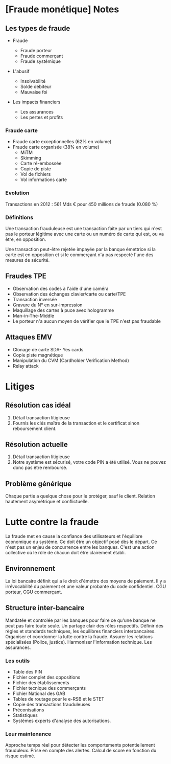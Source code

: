 # [Fraude monétique] Notes
## Les types de fraude
- Fraude
  - Fraude porteur
  - Fraude commerçant
  - Fraude systémique

- L'abusif
  - Insolvabilité
  - Solde débiteur
  - Mauvaise foi

- Les impacts financiers
  - Les assurances
  - Les pertes et profits

### Fraude carte
- Fraude carte exceptionnelles (62% en volume)
- Fraude carte organisée (38% en volume)
  - MiTM
  - Skimming
  - Carte ré-embossée
  - Copie de piste
  - Vol de fichiers
  - Vol informations carte

### Evolution
Transactions en 2012 : 561 Mds € pour 450 millions de fraude (0.080 %)

### Définitions
Une transaction frauduleuse est une transaction faite par un tiers qui n'est pas le porteur légitime avec une carte ou un numéro de carte qui est, ou va être, en opposition.

Une transaction peut-être rejetée impayée par la banque émettrice si la carte est en opposition et si le commerçant n'a pas respecté l'une des mesures de sécurité.

## Fraudes TPE
- Observation des codes à l'aide d'une caméra
- Observation des échanges clavier/carte ou carte/TPE
- Transaction inversée
- Gravure du N° en sur-impression
- Maquillage des cartes à puce avec hologramme
- Man-in-The-Middle
- Le porteur n'a aucun moyen de vérifier que le TPE n'est pas fraudable

## Attaques EMV
- Clonage de carte SDA- Yes cards
- Copie piste magnétique
- Manipulation du CVM (Cardholder Verification Method)
- Relay attack

# Litiges
## Résolution cas idéal
1. Détail transaction litigieuse
2. Fournis les clés maître de la transaction et le certificat sinon reboursement client.

## Résolution actuelle
1. Détail transaction litigieuse
2. Notre système est sécurisé, votre code PIN a été utilisé. Vous ne pouvez donc pas être remboursé.

## Problème générique
Chaque partie a quelque chose pour le protéger, sauf le client. Relation hautement asymétrique et conflictuelle.

# Lutte contre la fraude
La fraude met en cause la confiance des utilisateurs et l'équilibre économique du système. Ce doit être un objectif posé dès le départ. Ce n'est pas un enjeu de concurrence entre les banques. C'est une action collective où le rôle de chacun doit être clairement établi.

## Environnement
La loi bancaire définit qui a le droit d'émettre des moyens de paiement. Il y a irrévocabilité du paiement et une valeur probante du code confidentiel. CGU porteur, CGU commerçant.

## Structure inter-bancaire
Mandatée et controlée par les banques pour faire ce qu'une banque ne peut pas faire toute seule. Un partage clair des rôles respectifs. Définir des règles et standards techniques, les équilibres financiers interbancaires. Organiser et coordonner la lutte contre la fraude. Assurer les relations spécialisées (Police, justice). Harmoniser l'information technique. Les assurances.

### Les outils
- Table des PIN
- Fichier complet des oppositions
- Fichier des établissements
- Fichier tecnique des commerçants
- Fichier National des GAB
- Tables de routage pour le e-RSB et le STET
- Copie des transactions frauduleuses
- Préconisations
- Statistiques
- Systèmes experts d'analyse des autorisations.

### Leur maintenance
Approche temps réel pour détecter les comportements potentiellement frauduleux. Prise en compte des alertes. Calcul de score en fonction du risque estimé.
